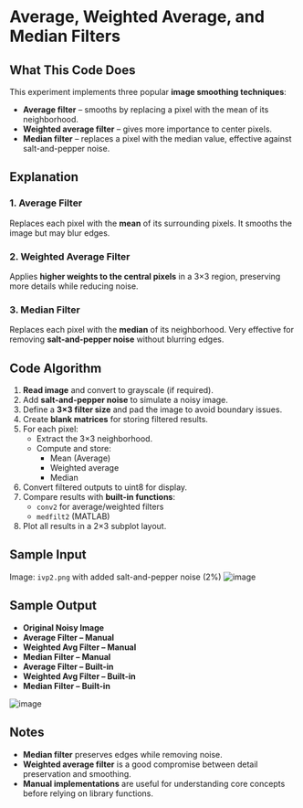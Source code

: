 # Average, Weighted Average, and Median Filters

## What This Code Does

This experiment implements three popular **image smoothing techniques**:
- **Average filter** – smooths by replacing a pixel with the mean of its neighborhood.
- **Weighted average filter** – gives more importance to center pixels.
- **Median filter** – replaces a pixel with the median value, effective against salt-and-pepper noise.


## Explanation

### 1. **Average Filter**  
Replaces each pixel with the **mean** of its surrounding pixels. It smooths the image but may blur edges.

### 2. **Weighted Average Filter**  
Applies **higher weights to the central pixels** in a 3×3 region, preserving more details while reducing noise.

### 3. **Median Filter**  
Replaces each pixel with the **median** of its neighborhood. Very effective for removing **salt-and-pepper noise** without blurring edges.


## Code Algorithm

1. **Read image** and convert to grayscale (if required).
2. Add **salt-and-pepper noise** to simulate a noisy image.
3. Define a **3×3 filter size** and pad the image to avoid boundary issues.
4. Create **blank matrices** for storing filtered results.
5. For each pixel:
   - Extract the 3×3 neighborhood.
   - Compute and store:
     - Mean (Average)
     - Weighted average
     - Median
6. Convert filtered outputs to uint8 for display.
7. Compare results with **built-in functions**:
   - `conv2` for average/weighted filters
   - `medfilt2` (MATLAB) 
8. Plot all results in a 2×3 subplot layout.


## Sample Input

Image: `ivp2.png` with added salt-and-pepper noise (2%)
![image](https://github.com/user-attachments/assets/56af15a7-d260-404f-bd76-89109237e107)

## Sample Output

- **Original Noisy Image**
- **Average Filter – Manual**
- **Weighted Avg Filter – Manual**
- **Median Filter – Manual**
- **Average Filter – Built-in**
- **Weighted Avg Filter – Built-in**
- **Median Filter – Built-in**

![image](https://github.com/user-attachments/assets/abefd043-64d2-4a43-828f-2096dd836322)

## Notes

- **Median filter** preserves edges while removing noise.
- **Weighted average filter** is a good compromise between detail preservation and smoothing.
- **Manual implementations** are useful for understanding core concepts before relying on library functions.
